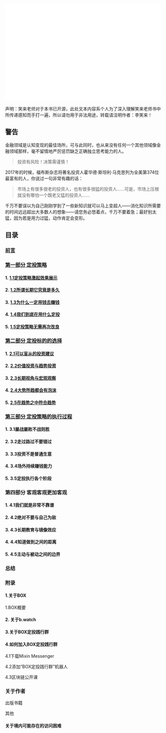 ![coverimage](assets/images/coverimage.gif)

声明：笑来老师对于本书已开源，此处文本内容系个人为了深入理解笑来老师书中所传递感知而手打一遍，所以请勿用于非法用途，转载请注明作者：李笑来！

## 警告

金融领域是认知变现的最佳场所，可与此同时，也从来没有任何一个其他领域像金融领域那样，毫不留情地严厉惩罚缺乏正确独立思考能力的人。

> 投资有风险！决策需谨慎！

2017年的时候，福布斯杂志将著名投资人霍华德·斯坦利·马克思列为全美第374位最富有的人，你说过一句非常有趣的话：

> 市场上有很多很老的投资人，也有很多很猛的投资人……可是，市场上压根就没有哪怕一个既老又猛的投资人……

千万不要误以为自己刚刚学到了一些新知识就可以马上变超人——消化知识所需要的时间远远超出大多数人的想象——请您务必悠着点，千万不要着急；最好别太猛，因为若是用力过猛，动作肯定会变形。


## 目录

### [前言](./preface.md "《定投改变命运》（第三版）20220111完成")

### [第一部分 定投策略](./chapter01.html "《定投改变命运》（第三版）20220111完成")

#### 1. [1.1定投策略激起效果展示](./chapter01-1.html "《定投改变命运》（第三版）20220111完成")

#### 2. [1.2所谓长期它究竟是多久](./chapter01-2.html "《定投改变命运》（第三版）20220112完成")

#### 3. [1.3为什么一定用钱去赚钱](./chapter01-3.html "《定投改变命运》（第三版）20220112完成")

#### 4. [1.4我们到底在用什么定投](./chapter01-4.html "《定投改变命运》（第三版）20220112完成")

#### 5. [1.5定投策略无需再次改良](./chapter01-5.html "《定投改变命运》（第三版）20220113完成")

### [第二部分 定投标的的选择](./chapter02.html "《定投改变命运》（第三版）20220113完成")

#### 1. [2.1可以盲从的投资建议](./chapter02-1.html "《定投改变命运》（第三版）20220114完成")

#### 2. [2.2价值投资与趋势投资](./chapter02-2.html "《定投改变命运》（第三版）20220114完成")

#### 3. [2.3长期视角与宏观观察](./chapter02-3.html "《定投改变命运》（第三版）20220115完成")

#### 4. [2.4大势所趋都会有泡沫](./chapter02-4.html "《定投改变命运》（第三版）20220116完成")

#### 5. [2.5在趋势之中符合趋势](./chapter02-5.html "《定投改变命运》（第三版）20220116完成")

### [第三部分 定投策略的执行过程](./chapter03.html "《定投改变命运》（第三版）20220116完成")

#### 1. 3.1屡战屡败不战则胜

#### 2. 3.2走过路过不要错过

#### 3. 3.3投资不是普通生意

#### 4. 3.4场外持续赚钱能力

#### 5. 3.5定投执行各个阶段

### 第四部分 客观客观更加客观

#### 1. 4.1我们就是非常不靠谱

#### 2. 4.2绝对不要与自己为敌

#### 3. 4.3长期教育与镜像效应

#### 4. 4.4知道做到之间的距离

#### 5. 4.5主动与被动之间的边界

### 总结

### 附录

#### 1.关于BOX

1.BOX概要

#### 2. 关于b.watch

#### 3.关于BOX定投践行群

#### 4.如何加入BOX定投践行群

4.1下载Mixin Messenger

4.2添加“BOX定投践行群”机器人

4.3区块链公开课

### 关于作者

出版书籍

其他

#### 关于境内可能存在的访问困难

